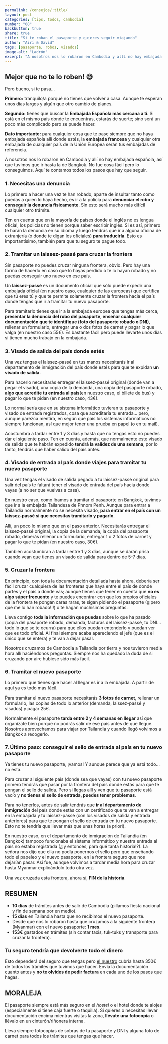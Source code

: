 ```yaml
---
permalink: /consejos/:title/
layout: post
categories: [tips, todos, cambodia]
number: "08"
backbutton: true
share: true
title: "Si te roban el pasaporte y quieres seguir viajando"
author: "Airí & David"
tags: [pasaporte, robos, visados]
image-alt: "Ladrón"
excerpt: "A nosotros nos lo robaron en Cambodia y allí no hay embajada española, así que tuvimos que ir hasta la de Bangkok. No fue cosa fácil pero lo conseguimos. Aquí te contamos todos los pasos que hay que seguir..."
---
```


## Mejor que no te lo roben! 😅

Pero bueno, si te pasa...

**Primero:** tranquilo/a porqué no tienes que volver a casa. Aunque te esperan unos días largos y algún que otro cambio de planes. 

**Segundo:** tienes que buscar la **Embajada Española más cercana a ti**. Si está en el mismo país donde te encuentras, estarás de suerte; sino será un poco más complicado pero se puede hacer. 

**Dato importante:** para cualquier cosa que te pase siempre que no haya embajada española allí donde estés, la **embajada francesa** y cualquier otra embajada de cualquier país de la Unión Europea serán tus embajadas de referencia. 

A nosotros nos lo robaron en Cambodia y allí no hay embajada española, así que tuvimos que ir hasta la de Bangkok. No fue cosa fácil pero lo conseguimos. Aquí te contamos todos los pasos que hay que seguir.

### 1. Necesitas una denuncia 
Lo primero a hacer una vez te han robado, aparte de insultar tanto como puedas a quien lo haya hecho, es ir a la policía para **denunciar el robo y conseguir la denuncia físicamente**. Sin esto será mucho más difícil cualquier otro trámite. 

Ten en cuenta que en la mayoría de países donde el inglés no es lengua oficial, los policías no tienen porque saber escribir inglés. Si es así, primero te harán la denuncia en su idioma y luego tendrás que ir a alguna oficina de extranjería (o donde te digan los oficiales) **para traducirla**. Esto es importantísimo, también para que tu seguro te pague todo. 

### 2. Tramitar un laissez-passé para cruzar la frontera
Sin pasaporte no puedes cruzar ninguna frontera, obvio. Pero hay una forma de hacerlo en caso que lo hayas perdido o te lo hayan robado y no puedas conseguir uno nuevo en ese país. 

Un **laissez-passé** es un documento oficial que sólo puede expedir una embajada oficial (en nuestro caso, cualquier de las europeas) que certifica que tú eres tú y que te permite solamente cruzar la frontera hacia el país donde tengas que ir a tramitar tu nuevo pasaporte.

Para tramitarlo tienes que ir a la embajada europea que tengas más cerca, **presentar la denuncia del robo del pasaporte, enseñar cualquier documentación que te identifique (foto del pasaporte robado o DNI)**, rellenar un formulario, entregar una o dos fotos de carnet y pagar lo que valga (en nuestro caso 55€). Es bastante fácil pero puede llevarte unos días si tienen mucho trabajo en la embajada.

### 3. Visado de salida del país donde estés
Una vez tengas el laissez-passé en tus manos necesitarás ir al departamento de inmigración del país donde estés para que te expidan **un visado de salida.** 

Para hacerlo necesitarás entregar el laissez-passé original (donde van a pegar el visado), una copia de la demanda, una copia del pasaporte robado, **algo que acredite tu entrada al país**(en nuestro caso, el billete de bus) y pagar lo que te pidan (en nuestro caso, 43€). 

Lo normal sería que en su sistema informático tuvieran tu pasaporte y visado de entrada registrados, cosa que acreditaría tu entrada... pero, aunque parezca mentira, en según que país los sistemas informáticos no siempre funcionan, así que mejor tener una prueba en papel (o en tu mail). 

Acostumbra a tardar entre 1 y 3 días y hasta que no tengas esto no puedes dar el siguiente paso. Ten en cuenta, además, que normalmente este visado de salida que te habrán expedido **tendrá la validez de una semana**, por lo tanto, tendrás que haber salido del país antes.

### 4. Visado de entrada al país donde viajes para tramitar tu nuevo pasaporte
Una vez tengas el visado de salida pegado a tu laissez-passé original para salir del país te faltará tener el visado de entrada del país hacia donde vayas (a no ser que vuelvas a casa).

En nuestro caso, como íbamos a tramitar el pasaporte en Bangkok, tuvimos que ir a la embajada Tailandesa de Phnom Penh. Aunque para entrar a Tailandia normalmente no se necesita visado, **para entrar en el país con un laissez-passé si que necesitas tramitarlo y pagarlo**.   

Allí, un poco lo mismo que en el paso anterior. Necesitarás entregar el laissez-passé original, la copia de la demanda, la copia del pasaporte robado, deberás rellenar un formulario, entregar 1 o 2 fotos de carnet y pagar lo que te pidan (en nuestro caso, 30€). 

También acostumbran a tardar entre 1 y 3 días, aunque se darán prisa cuando vean que tienes un visado de salida para dentro de 5-7 días.  

### 5. Cruzar la frontera
En principio, con toda la documentación detallada hasta ahora, debería ser fácil cruzar cualquiera de las fronteras que haya entre el país de donde partes y el país a donde vas; aunque tienes que tener en cuenta que **no es algo súper frecuente** y te puedes encontrar con que los propios oficiales de la frontera te pongan caras raras, te sigan pidiendo el pasaporte (¡¡¡pero que me lo han robado!!!) o te hagan muchísimas preguntas. 

Lleva contigo **toda la información que puedas** sobre lo que ha pasado (copia del pasaporte robado, demanda, facturas del laissez-passé, tu DNI... todo lo que se te ocurra) para que ellos puedan entenderlo y puedan ver que es todo oficial. Al final siempre acaba apareciendo el jefe (que es el único que se entera) y te van a dejar pasar. 

Nosotros cruzamos de Cambodia a Tailandia por tierra y nos tuvieron media hora allí haciéndonos preguntas. Siempre nos ha quedado la duda de si cruzando por aire hubiese sido más fácil. 

### 6. Tramitar el nuevo pasaporte
Lo primero que tienes que hacer al llegar es ir a la embajada. A partir de aquí ya es todo más fácil. 

Para tramitar el nuevo pasaporte necesitarás **3 fotos de carnet**, rellenar un formulario, las copias de todo lo anterior (demanda, laissez-passé y visados) y pagar 25€. 

Normalmente el pasaporte **tarda entre 2 y 4 semanas en llegar** así que organízate bien porque no podrás salir de ese país antes de que llegue. Nosotros aprovechamos para viajar por Tailandia y cuando llegó volvimos a Bangkok a recogerlo. 

### 7. Último paso: conseguir el sello de entrada al país en tu nuevo pasaporte
Ya tienes tu nuevo pasaporte, ¡vamos! Y aunque parece que ya está todo... no está.

Para cruzar al siguiente país (donde sea que vayas) con tu nuevo pasaporte primero tendrás que pasar por la frontera del país donde estás para que te pongan el sello de salida. Pero si llegas allí y ven que tu pasaporte está vacío y **no tienes el sello de entrada, puedes tener problemas**.

Para no tenerlos, antes de salir tendrás que **ir al departamento de inmigración** del país donde estás con un certificado que te van a entregar en la embajada y tu laissez-passé (con los visados de salida y entrada anteriores) para que te pongan el sello de entrada en tu nuevo pasaporte. Esto no te tendría que llevar más que unas horas (a priori).

En nuestro caso, en el departamento de inmigración de Tailandia (en Bangkok) tampoco funcionaba el sistema informático y nuestra entrada al país no estaba registrada (¿¡y entonces, para qué tanta historia!?). La señora nos dijo que ella no podía ponernos el sello pero que enseñando todo el papeleo y el nuevo pasaporte, en la frontera seguro que nos dejarían pasar. Así fue, aunque volvimos a tardar media hora para cruzar hasta Myanmar explicándolo todo otra vez. 

Una vez cruzada esta frontera, ahora sí, **FIN de la historia**. 

## RESUMEN
- **10 días** de trámites antes de salir de Cambodia (pillamos fiesta nacional y fin de semana por en medio).
- **15 días** en Tailandia hasta que no recibimos el nuevo pasaporte.
- Desde que nos lo robaron hasta que cruzamos a la siguiente frontera (Myanmar) con el nuevo pasaporte: **1 mes**. 
- **153€** gastados en trámites (sin contar taxis, tuk-tuks y transporte para cruzar la frontera).

### Tu seguro tendría que devolverte todo el dinero
Esto dependerá del seguro que tengas pero [el nuestro][ref1] cubría hasta 350€ de todos los trámites que tuvimos que hacer. Envía la documentación cuanto antes y **no te olvides de pedir factura** en cada uno de los pasos que hagas. 
 
## MORALEJA
El pasaporte siempre está más seguro en el *hostel* o el hotel donde te alojes (especialmente si tiene caja fuerte o taquilla). Si quieres o necesitas llevar documentación encima mientras visitas la zona, **llévate una fotocopia** o llévalo en un cinturón/riñonera interna. 

Lleva siempre fotocopias de sobras de tu pasaporte y DNI y alguna foto de carnet para todos los trámites que tengas que hacer.

[ref1]: https://www.worldnomads.com 
